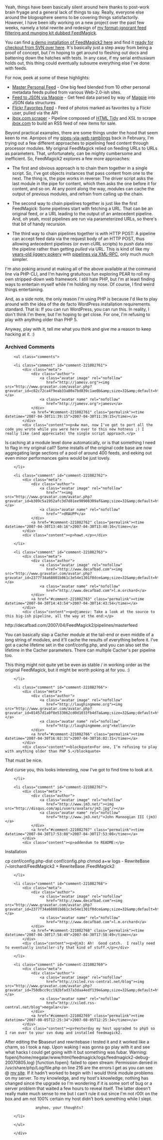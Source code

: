 Yeah, things have been basically silent around here thanks to post-work brain fryage and a general lack of things to say.  Really, everyone else around the blogosphere seems to be covering things satisfactorily.  However, I have been idly working on a new project over the past few weeks, namely a total rewrite and redesign of [my format-ignorant feed filtering and munging kit dubbed FeedMagick](http://decafbad.com/blog/?s=feedmagick).

You can find [a demo installation of FeedMagick2 here](http://decafbad.com/2007/04/FeedMagick2/) and find it [ready for checkout from SVN over here](http://decafbad.com/svn/trunk/FeedMagick2/).  It's basically just a step away from being a proof of concept, but I'm hoping to get around to fleshing out docs and battening down the hatches with tests.  In any case, if my serial enthusiasm holds out, this thing could eventually subsume everything else I've done with feeds.

For now, peek at some of these highlights:

   * [Master Personal Feed](http://decafbad.com/2007/04/FeedMagick2/inspect/masterfeed) - One big feed blended from 10 other personal metadata feeds pulled from various Web-2.0-ish sites.
   * [Feed to JSON via Magpie](http://decafbad.com/2007/04/FeedMagick2/inspect/magpiejson) - Get feed data parsed by way of [Magpie](http://magpierss.sourceforge.net/) into JSON data structures
   * [Flickr Favorites Feed](http://decafbad.com/2007/04/FeedMagick2/inspect/flickrfavorites) - Feed of photos marked as favorites by a Flickr user, pulled via the API
   * [jbox.com scraper](http://decafbad.com/2007/04/FeedMagick2/inspect/jbox) - Pipeline composed of [HTML Tidy](http://tidy.sourceforge.net/) and XSL to scrape [jbox.com](http://jbox.com/) to build an RSS feed of new items for sale.

Beyond practical examples, there are some things under the hood that seem keen to me.  Apropos of my [pipes-via-web ramblings](http://decafbad.com/blog/2007/02/15/thoughts-on-pipes-on-the-web-part-ii) back in February, I'm trying out a few different approaches to pipelining feed content through processor modules.  My original FeedMagick relied on feeding URLs to URLs as parameters.  That, unfortunately, can be mighty cumbersome and inefficient.  So, FeedMagick2 explores a few more approaches:

   * The first and obvious approach is to chain them together in a single script.  So, I've got objects instances that pass content from one to the next.  The thing is, the pipe works in reverse:  The driver script asks the last module in the pipe for content, which then asks the one before it for content, and so on.  At any point along the way, modules can cache the output of previous modules, and refrain from calling up the chain.

   * The second way to chain pipelines together is just like the first FeedMagick:  Some pipelines start with fetching a URL.  That can be an original feed, or a URL leading to the output of an antecedent pipeline.  And, oh yeah, most pipelines are run via parameterized URLs, so there's that bit of handy recursion.

   * The third way to chain pipelines together is with HTTP POST:  A pipeline can accept feed data via the request body of an HTTP POST, thus allowing antecedent pipelines (or even cURL scripts) to *push* data into the pipeline rather than getting *pulled* via URL.  This is kind of like my [years-old jiggery pokery](http://decafbad.com/blog/?s=xmlrpc+pipe) with [pipelines via XML-RPC](http://www.decafbad.com/twiki/bin/view/Main/XmlRpcFilteringPipe), only much *much* simpler.

I'm also poking around at making all of the above available at the command line via PHP-CLI, and I'm having gratuitous fun exploring PEAR to roll my own stripped-down web framework.  I still hate PHP, but I'm at least finding ways to entertain myself while I'm holding my nose.  Of course, I find weird things entertaining.

And, as a side note, the only reason I'm using PHP is because I'd like to play around with the idea of the de facto WordPress installation requirements standard.  That is:  If you can run WordPress, you can run this.  In reality, I don't think I'm there, but I'm hoping to get close.  For one, I'm refusing to play with anything older than PHP 5.

Anyway, play with it, tell me what you think and give me a reason to keep hacking at it.  :)

<div id="comments" class="comments archived-comments">
            <h3>Archived Comments</h3>
            
        <ul class="comments">
            
        <li class="comment" id="comment-221082761">
            <div class="meta">
                <div class="author">
                    <a class="avatar image" rel="nofollow" 
                       href="http://jamesv.org"><img src="http://www.gravatar.com/avatar.php?gravatar_id=c82c72ca4f9eab33a80a7bd839c1ae0b&amp;size=32&amp;default=http://mediacdn.disqus.com/1320279820/images/noavatar32.png"/></a>
                    <a class="avatar name" rel="nofollow" 
                       href="http://jamesv.org">jamesv</a>
                </div>
                <a href="#comment-221082761" class="permalink"><time datetime="2007-04-30T11:39:15">2007-04-30T11:39:15</time></a>
            </div>
            <div class="content"><p>Aw man, now I've got to port all the code you wrote while you were here over to this new hotness ;) I really like (and appreciate) the single script approach.</p>

<p>Is caching at a module level done automatically, or is that something I need to flag in my original call? Some installs of the original code base are now aggregating large sections of a pool of around 400 feeds, and eeking out even minor performances gains would be just lovely.</p></div>
            
        </li>
    
        <li class="comment" id="comment-221082762">
            <div class="meta">
                <div class="author">
                    <a class="avatar image" rel="nofollow" 
                       href=""><img src="http://www.gravatar.com/avatar.php?gravatar_id=b309c5a1952afc3d7d81ee90908309af&amp;size=32&amp;default=http://mediacdn.disqus.com/1320279820/images/noavatar32.png"/></a>
                    <a class="avatar name" rel="nofollow" 
                       href="">dRAUPP</a>
                </div>
                <a href="#comment-221082762" class="permalink"><time datetime="2007-04-30T13:40:16">2007-04-30T13:40:16</time></a>
            </div>
            <div class="content"><p>hawt.</p></div>
            
        </li>
    
        <li class="comment" id="comment-221082763">
            <div class="meta">
                <div class="author">
                    <a class="avatar image" rel="nofollow" 
                       href="http://www.decafbad.com"><img src="http://www.gravatar.com/avatar.php?gravatar_id=2377f34a68801b861c3e54e1301f0dce&amp;size=32&amp;default=http://mediacdn.disqus.com/1320279820/images/noavatar32.png"/></a>
                    <a class="avatar name" rel="nofollow" 
                       href="http://www.decafbad.com">l.m.orchard</a>
                </div>
                <a href="#comment-221082763" class="permalink"><time datetime="2007-04-30T14:43:54">2007-04-30T14:43:54</time></a>
            </div>
            <div class="content"><p>@jamesv: Take a look at the source to this big-ish pipeline, all the way at the end:</p>

<p>http://decafbad.com/2007/04/FeedMagick2/pipelines/masterfeed</p>

<p>You can basically slap a Cacher module at the tail-end or even middle of a long string of modules, and it'll cache the results of everything before it.  I've got a cache lifetime set in the conf/config.php, and you can also set the lifetime in the Cacher parameters.  There can multiple Cacher's per pipeline too.</p>

<p>This thing might not quite yet be even as stable / in working order as the original FeedMagick, but it might be worth poking at for you.  :)</p></div>
            
        </li>
    
        <li class="comment" id="comment-221082766">
            <div class="meta">
                <div class="author">
                    <a class="avatar image" rel="nofollow" 
                       href="http://laughingmeme.org"><img src="http://www.gravatar.com/avatar.php?gravatar_id=01457d1a0f0e533062cd0d1033fb4d7a&amp;size=32&amp;default=http://mediacdn.disqus.com/1320279820/images/noavatar32.png"/></a>
                    <a class="avatar name" rel="nofollow" 
                       href="http://laughingmeme.org">kellan</a>
                </div>
                <a href="#comment-221082766" class="permalink"><time datetime="2007-04-30T16:02:31">2007-04-30T16:02:31</time></a>
            </div>
            <div class="content"><blockquote>For one, I’m refusing to play with anything older than PHP 5.</blockquote>

<p>That must be nice.  </p>

<p>And curse you, this looks interesting, now I've got to find time to look at it.</p></div>
            
        </li>
    
        <li class="comment" id="comment-221082767">
            <div class="meta">
                <div class="author">
                    <a class="avatar image" rel="nofollow" 
                       href="http://www.jm3.net/"><img src="http://disqus.com/api/users/avatars/jm3.jpg"/></a>
                    <a class="avatar name" rel="nofollow" 
                       href="http://www.jm3.net/">John Manoogian III (jm3)</a>
                </div>
                <a href="#comment-221082767" class="permalink"><time datetime="2007-04-30T17:53:08">2007-04-30T17:53:08</time></a>
            </div>
            <div class="content"><p>addendum to README:</p>

Installation

<p>cp conf/config.php-dist conf/config.php
  chmod a+w logs
- RewriteBase /~lorchard/FeedMagick2
+ RewriteBase /FeedMagick2</p></div>
            
        </li>
    
        <li class="comment" id="comment-221082768">
            <div class="meta">
                <div class="author">
                    <a class="avatar image" rel="nofollow" 
                       href="http://www.decafbad.com"><img src="http://www.gravatar.com/avatar.php?gravatar_id=2377f34a68801b861c3e54e1301f0dce&amp;size=32&amp;default=http://mediacdn.disqus.com/1320279820/images/noavatar32.png"/></a>
                    <a class="avatar name" rel="nofollow" 
                       href="http://www.decafbad.com">l.m.orchard</a>
                </div>
                <a href="#comment-221082768" class="permalink"><time datetime="2007-04-30T17:58:49">2007-04-30T17:58:49</time></a>
            </div>
            <div class="content"><p>@jm3: Ah!  Good catch.  I really need to eventually installer-ify that kind of stuff.</p></div>
            
        </li>
    
        <li class="comment" id="comment-221082769">
            <div class="meta">
                <div class="author">
                    <a class="avatar image" rel="nofollow" 
                       href="http://xiled.rss-central.net/blog"><img src="http://www.gravatar.com/avatar.php?gravatar_id=750dbcc9cc192bfad37a3daa4edf139e&amp;size=32&amp;default=http://mediacdn.disqus.com/1320279820/images/noavatar32.png"/></a>
                    <a class="avatar name" rel="nofollow" 
                       href="http://xiled.rss-central.net/blog">megalar</a>
                </div>
                <a href="#comment-221082769" class="permalink"><time datetime="2007-08-05T12:25:34">2007-08-05T12:25:34</time></a>
            </div>
            <div class="content"><p>Yesterday my host upgraded to php5 so I ran over to your svn dump and installed feedmagick2.
After editing the $baseurl and rewritebase i tested it and it worked like a charm, so I took a nap.
Upon waking I was gonna go play with it and see what hacks I could get going with it but something
 was fubar.
Warning: fopen(/home/megalar/www/html/feedmagick/logs/feedmagick2-debug-20070805.log) [function.fopen]: failed to open stream: Permission denied in /usr/share/php/Log/file.php on line 216
are the errors I get as you can see @ <a href="http://xiled.rss-central.net/feedmagick/" rel="nofollow">my site</a>.
If it hadn't worked to begin with I would think module problems on my server. To my knowledge, and my host's knowledge, nothing has changed since the upgrade so I'm wondering if it is some sort of bug or a server problem that waited a few hours to reveal itself. The latter doesn't really make much sense to me
but I can't rule it out since I'm not r00t on the box and am not 100% certain my host didn't bork something while I slept. </p>

<pre><code>              anyhoo, your thoughts?
</code></pre></div>
            
        </li>
    
        </ul>
    
        </div>
    